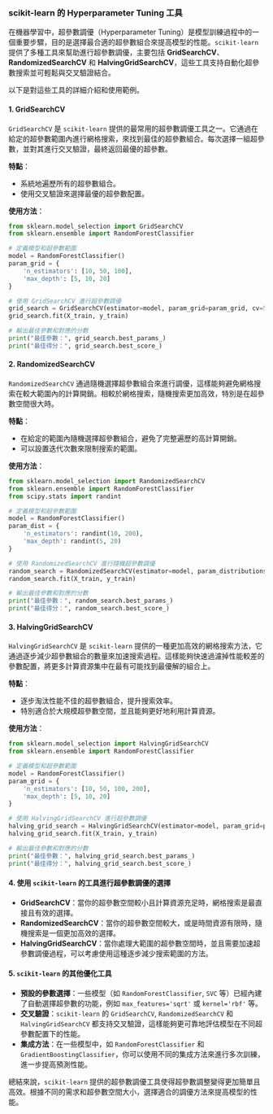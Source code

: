 ### **scikit-learn 的 Hyperparameter Tuning 工具**

在機器學習中，超參數調優（Hyperparameter Tuning）是模型訓練過程中的一個重要步驟，目的是選擇最合適的超參數組合來提高模型的性能。`scikit-learn` 提供了多種工具來幫助進行超參數調優，主要包括 **GridSearchCV**、**RandomizedSearchCV** 和 **HalvingGridSearchCV**，這些工具支持自動化超參數搜索並可輕鬆與交叉驗證結合。

以下是對這些工具的詳細介紹和使用範例。

#### **1. GridSearchCV**

`GridSearchCV` 是 `scikit-learn` 提供的最常用的超參數調優工具之一。它通過在給定的超參數範圍內進行網格搜索，來找到最佳的超參數組合。每次選擇一組超參數，並對其進行交叉驗證，最終返回最優的超參數。

**特點**：
- 系統地遍歷所有的超參數組合。
- 使用交叉驗證來選擇最優的超參數配置。

**使用方法**：
```python
from sklearn.model_selection import GridSearchCV
from sklearn.ensemble import RandomForestClassifier

# 定義模型和超參數範圍
model = RandomForestClassifier()
param_grid = {
    'n_estimators': [10, 50, 100],
    'max_depth': [5, 10, 20]
}

# 使用 GridSearchCV 進行超參數調優
grid_search = GridSearchCV(estimator=model, param_grid=param_grid, cv=5)
grid_search.fit(X_train, y_train)

# 輸出最佳參數和對應的分數
print("最佳參數：", grid_search.best_params_)
print("最佳得分：", grid_search.best_score_)
```

#### **2. RandomizedSearchCV**

`RandomizedSearchCV` 通過隨機選擇超參數組合來進行調優，這樣能夠避免網格搜索在較大範圍內的計算開銷。相較於網格搜索，隨機搜索更加高效，特別是在超參數空間很大時。

**特點**：
- 在給定的範圍內隨機選擇超參數組合，避免了完整遍歷的高計算開銷。
- 可以設置迭代次數來限制搜索的範圍。

**使用方法**：
```python
from sklearn.model_selection import RandomizedSearchCV
from sklearn.ensemble import RandomForestClassifier
from scipy.stats import randint

# 定義模型和超參數範圍
model = RandomForestClassifier()
param_dist = {
    'n_estimators': randint(10, 200),
    'max_depth': randint(5, 20)
}

# 使用 RandomizedSearchCV 進行隨機超參數調優
random_search = RandomizedSearchCV(estimator=model, param_distributions=param_dist, n_iter=100, cv=5)
random_search.fit(X_train, y_train)

# 輸出最佳參數和對應的分數
print("最佳參數：", random_search.best_params_)
print("最佳得分：", random_search.best_score_)
```

#### **3. HalvingGridSearchCV**

`HalvingGridSearchCV` 是 `scikit-learn` 提供的一種更加高效的網格搜索方法，它通過逐步減少超參數組合的數量來加速搜索過程。這樣能夠快速過濾掉性能較差的參數配置，將更多計算資源集中在最有可能找到最優解的組合上。

**特點**：
- 逐步淘汰性能不佳的超參數組合，提升搜索效率。
- 特別適合於大規模超參數空間，並且能夠更好地利用計算資源。

**使用方法**：
```python
from sklearn.model_selection import HalvingGridSearchCV
from sklearn.ensemble import RandomForestClassifier

# 定義模型和超參數範圍
model = RandomForestClassifier()
param_grid = {
    'n_estimators': [10, 50, 100, 200],
    'max_depth': [5, 10, 20]
}

# 使用 HalvingGridSearchCV 進行超參數調優
halving_grid_search = HalvingGridSearchCV(estimator=model, param_grid=param_grid, cv=5)
halving_grid_search.fit(X_train, y_train)

# 輸出最佳參數和對應的分數
print("最佳參數：", halving_grid_search.best_params_)
print("最佳得分：", halving_grid_search.best_score_)
```

#### **4. 使用 `scikit-learn` 的工具進行超參數調優的選擇**

- **GridSearchCV**：當你的超參數空間較小且計算資源充足時，網格搜索是最直接且有效的選擇。
- **RandomizedSearchCV**：當你的超參數空間較大，或是時間資源有限時，隨機搜索是一個更加高效的選擇。
- **HalvingGridSearchCV**：當你處理大範圍的超參數空間時，並且需要加速超參數調優過程，可以考慮使用這種逐步減少搜索範圍的方法。

#### **5. `scikit-learn` 的其他優化工具**

- **預設的參數選擇**：一些模型（如 `RandomForestClassifier`, `SVC` 等）已經內建了自動選擇超參數的功能，例如 `max_features='sqrt'` 或 `kernel='rbf'` 等。
- **交叉驗證**：`scikit-learn` 的 `GridSearchCV`, `RandomizedSearchCV` 和 `HalvingGridSearchCV` 都支持交叉驗證，這樣能夠更可靠地評估模型在不同超參數配置下的性能。
- **集成方法**：在一些模型中，如 `RandomForestClassifier` 和 `GradientBoostingClassifier`，你可以使用不同的集成方法來進行多次訓練，進一步提高預測性能。

總結來說，`scikit-learn` 提供的超參數調優工具使得超參數調整變得更加簡單且高效。根據不同的需求和超參數空間大小，選擇適合的調優方法來提高模型的性能。